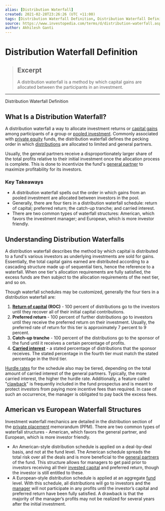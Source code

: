 ```yaml
---
alias: [Distribution Waterfall]
created: 2021-02-28T23:26:26 (UTC +11:00)
tags: [Distribution Waterfall Definition, Distribution Waterfall Definition]
source: https://www.investopedia.com/terms/d/distribution-waterfall.asp
author: Akhilesh Ganti
---
```


# Distribution Waterfall Definition

> ## Excerpt
> A distribution waterfall is a method by which capital gains are allocated between the participants in an investment.

---

Distribution Waterfall Definition
## What Is a Distribution Waterfall?

A distribution waterfall a way to allocate investment returns or [capital gains](https://www.investopedia.com/terms/c/capitalgain.asp) among participants of a group or [pooled investment](https://www.investopedia.com/terms/p/pooledfunds.asp). Commonly associated with [private equity](https://www.investopedia.com/terms/p/privateequity.asp) funds, the distribution waterfall defines the pecking order in which [distributions](https://www.investopedia.com/terms/d/distribution.asp) are allocated to limited and general partners.

Usually, the general partners receive a disproportionately larger share of the total profits relative to their initial investment once the allocation process is complete. This is done to incentivize the fund's [general partner](https://www.investopedia.com/terms/g/generalpartner.asp) to maximize profitability for its investors.

### Key Takeaways

-   A distribution waterfall spells out the order in which gains from an pooled investment are allocated between investors in the pool.
-   Generally, there are four tiers in a distribution waterfall schedule: return of capital; preferred return; the catch-up tranche; and carried interest.
-   There are two common types of waterfall structures: American, which favors the investment manager; and European, which is more investor friendly.

## Understanding Distribution Waterfalls

A distribution waterfall describes the method by which capital is distributed to a fund's various investors as underlying investments are sold for gains. Essentially, the total capital gains earned are distributed according to a cascading structure made up of sequential tiers, hence the reference to a waterfall. When one tier's allocation requirements are fully satisfied, the excess funds are then subject to the allocation requirements of the next tier, and so on.

Though waterfall schedules may be customized, generally the four tiers in a distribution waterfall are:

1.  **[Return of capital](https://www.investopedia.com/terms/r/returnofcapital.asp) (ROC)** \- 100 percent of distributions go to the investors until they recover all of their initial capital contributions.
2.  **Preferred return** - 100 percent of further distributions go to investors until they receive the preferred return on their investment. Usually, the preferred rate of return for this tier is approximately 7 percent to 9 percent.
3.  **Catch-up tranche** - 100 percent of the distributions go to the sponsor of the fund until it receives a certain percentage of profits.
4.  [**Carried interest**](https://www.investopedia.com/terms/c/carriedinterest.asp) - a stated percentage of distributions that the sponsor receives. The stated percentage in the fourth tier must match the stated percentage in the third tier.

[Hurdle rates](https://www.investopedia.com/terms/h/hurdlerate.asp) for the schedule also may be tiered, depending on the total amount of carried interest of the general partners. Typically, the more carried interest, the higher the hurdle rate. Additionally, a feature called "[clawback](https://www.investopedia.com/terms/c/clawback.asp)" is frequently included in the fund prospectus and is meant to protect investors from paying more incentive fees than required. In case of such an occurrence, the manager is obligated to pay back the excess fees.

## American vs European Waterfall Structures

Investment waterfall mechanics are detailed in the distribution section of the [private placement](https://www.investopedia.com/terms/p/privateplacement.asp) memorandum (PPM). There are two common types of waterfall structures - American, which favors the general partner, and European, which is more investor friendly.

-   An American-style distribution schedule is applied on a deal-by-deal basis, and not at the fund level. The American schedule spreads the total risk over all the deals and is more beneficial to the [general partners](https://www.investopedia.com/terms/g/generalpartner.asp) of the fund. This structure allows for managers to get paid prior to investors receiving all their [invested capital](https://www.investopedia.com/terms/i/invested-capital.asp) and preferred return, though the investor is still entitled to these.
-   A European-style distribution schedule is applied at an aggregate [fund](https://www.investopedia.com/terms/f/fund.asp) level. With this schedule, all distributions will go to investors and the [manager](https://www.investopedia.com/terms/f/fundmanager.asp) will not participate in any profits until the investor’s capital and preferred return have been fully satisfied. A drawback is that the majority of the manager’s profits may not be realized for several years after the initial investment.
